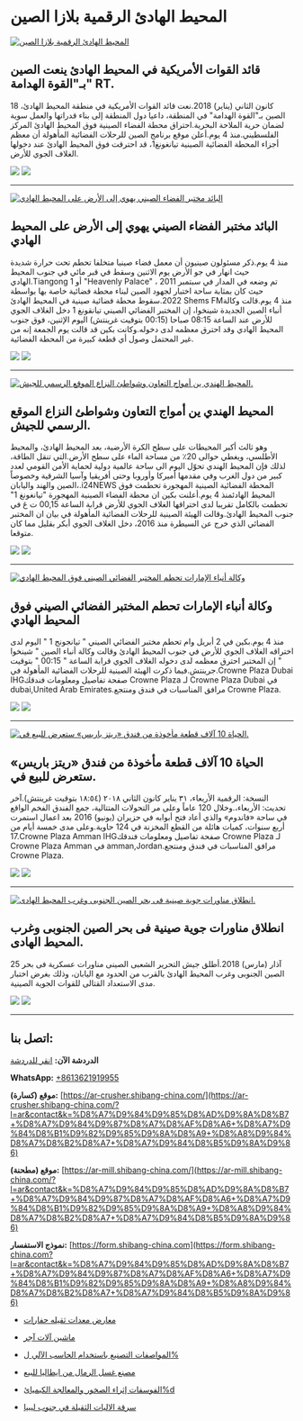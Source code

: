 # المحيط الهادئ الرقمية بلازا الصين

<a href="https://swt.shibang-china.com/?l=ar&img&k=%D8%A7%D9%84%D9%85%D8%AD%D9%8A%D8%B7+%D8%A7%D9%84%D9%87%D8%A7%D8%AF%D8%A6+%D8%A7%D9%84%D8%B1%D9%82%D9%85%D9%8A%D8%A9+%D8%A8%D9%84%D8%A7%D8%B2%D8%A7+%D8%A7%D9%84%D8%B5%D9%8A%D9%86" target="_blank">![المحيط الهادئ الرقمية بلازا الصين](http://static.shibang-china.com/all-800x300/1447.jpg)</a>

## قائد القوات الأمريكية في المحيط الهادئ ينعت الصين بـ&quot;القوة الهدامة&quot; RT.
18 كانون الثاني (يناير) 2018.نعت قائد القوات الأمريكية في منطقة المحيط الهادئ، الصين بـ&quot;القوة الهدامة&quot; في المنطقة، داعيا دول المنطقة إلى بناء قدراتها والعمل سوية لضمان حرية الملاحة البحرية.احتراق محطة الفضاء الصينية فوق المحيط الهادئ المركز الفلسطيني.منذ 4 يوم.أعلن موقع برنامج الصين للرحلات الفضائية المأهولة أن معظم أجزاء المحطة الفضائية الصينية تيانغونغ1، قد احترقت فوق المحيط الهادئ عند دخولها الغلاف الجوي للأرض.


<a href="https://whatsapp.shibangsoft.com/WhatsApp.php" target="_blank" title="WhatsApp">![](http://static.shibang-china.com/icon/whatsapp.png)</a> <a href="https://swt.shibang-china.com/?l=ar&icon&k=%D8%A7%D9%84%D9%85%D8%AD%D9%8A%D8%B7+%D8%A7%D9%84%D9%87%D8%A7%D8%AF%D8%A6+%D8%A7%D9%84%D8%B1%D9%82%D9%85%D9%8A%D8%A9+%D8%A8%D9%84%D8%A7%D8%B2%D8%A7+%D8%A7%D9%84%D8%B5%D9%8A%D9%86" target="_blank">![](http://static.shibang-china.com/icon/chat-ar.png)</a>

---

<a href="https://swt.shibang-china.com/?l=ar&img&k=%D8%A7%D9%84%D9%85%D8%AD%D9%8A%D8%B7+%D8%A7%D9%84%D9%87%D8%A7%D8%AF%D8%A6+%D8%A7%D9%84%D8%B1%D9%82%D9%85%D9%8A%D8%A9+%D8%A8%D9%84%D8%A7%D8%B2%D8%A7+%D8%A7%D9%84%D8%B5%D9%8A%D9%86" target="_blank">![البائد مختبر الفضاء الصيني يهوي إلى الأرض على المحيط الهادي](http://static.shibang-china.com/all-800x300/942.jpg)</a>

## البائد مختبر الفضاء الصيني يهوي إلى الأرض على المحيط الهادي
منذ 4 يوم.ذكر مسئولون صينيون أن معمل فضاء صينيا متخلفا تحطم تحت حرارة شديدة حيث انهار في جو الأرض يوم الاثنين وسقط في قبر مائي في جنوب المحيط الهادي.Tiangong 1 أو &quot;Heavenly Palace&quot; تم وضعه في المدار في سبتمبر 2011 ، حيث كان بمثابة ساحة اختبار لجهود الصين لبناء محطة فضائية خاصة بها بواسطة 2022.سقوط محطة فضائية صينية في المحيط الهادئ Shems FMمنذ 4 يوم.قالت وكالة أنباء الصين الجديدة شينخوا، إن المختبر الفضائي الصيني تيانقونغ 1 دخل الغلاف الجوي للأرض عند الساعة 08:15 صباحا (00:15 بتوقيت غرينتش) اليوم الإثنين، فوق جنوب المحيط الهادي وقد احترق معظمه لدى دخوله.وكانت بكين قد قالت يوم الجمعة إنه من غير المحتمل وصول أي قطعة كبيرة من المحطة الفضائية.


<a href="https://whatsapp.shibangsoft.com/WhatsApp.php" target="_blank" title="WhatsApp">![](http://static.shibang-china.com/icon/whatsapp.png)</a> <a href="https://swt.shibang-china.com/?l=ar&icon&k=%D8%A7%D9%84%D9%85%D8%AD%D9%8A%D8%B7+%D8%A7%D9%84%D9%87%D8%A7%D8%AF%D8%A6+%D8%A7%D9%84%D8%B1%D9%82%D9%85%D9%8A%D8%A9+%D8%A8%D9%84%D8%A7%D8%B2%D8%A7+%D8%A7%D9%84%D8%B5%D9%8A%D9%86" target="_blank">![](http://static.shibang-china.com/icon/chat-ar.png)</a>

---

<a href="https://swt.shibang-china.com/?l=ar&img&k=%D8%A7%D9%84%D9%85%D8%AD%D9%8A%D8%B7+%D8%A7%D9%84%D9%87%D8%A7%D8%AF%D8%A6+%D8%A7%D9%84%D8%B1%D9%82%D9%85%D9%8A%D8%A9+%D8%A8%D9%84%D8%A7%D8%B2%D8%A7+%D8%A7%D9%84%D8%B5%D9%8A%D9%86" target="_blank">![المحيط الهندي ين أمواج التعاون وشواطئ النزاع الموقع الرسمي للجيش.](http://static.shibang-china.com/all-800x300/1530.jpg)</a>

## المحيط الهندي ين أمواج التعاون وشواطئ النزاع الموقع الرسمي للجيش.
وهو ثالث أكبر المحيطات على سطح الكرة الأرضية، بعد المحيط الهادئ، والمحيط الأطلسي، ويغطي حوالى 20٪ من مساحة الماء على سطح الأرض.التي تنقل الطاقة، لذلك فإن المحيط الهندي تحوّل اليوم الى ساحة عالمية دولية لحماية الأمن القومي لعدد كبير من دول الغرب وفي مقدمها أميركا وأوروبا وحتى أفريقيا وآسيا الشرقية وخصوصاً الصين والهند واليابان،.i24NEWS المحطة الفضائية الصينية المهجورة تحطمت فوق المحيط الهادئمنذ 4 يوم.أعلنت بكين ان محطة الفضاء الصينية المهجورة &quot;تيانغونغ 1&quot; تحطمت بالكامل تقريبا لدى اختراقها الغلاف الجوي للأرض قرابة الساعة 00,15 ت غ في جنوب المحيط الهادئ.وقالت الهيئة الصينية للرحلات الفضائية المأهولة في بيان ان المختبر الفضائي الذي خرج عن السيطرة منذ 2016، دخل الغلاف الجوي أبكر بقليل مما كان متوقعا.


<a href="https://whatsapp.shibangsoft.com/WhatsApp.php" target="_blank" title="WhatsApp">![](http://static.shibang-china.com/icon/whatsapp.png)</a> <a href="https://swt.shibang-china.com/?l=ar&icon&k=%D8%A7%D9%84%D9%85%D8%AD%D9%8A%D8%B7+%D8%A7%D9%84%D9%87%D8%A7%D8%AF%D8%A6+%D8%A7%D9%84%D8%B1%D9%82%D9%85%D9%8A%D8%A9+%D8%A8%D9%84%D8%A7%D8%B2%D8%A7+%D8%A7%D9%84%D8%B5%D9%8A%D9%86" target="_blank">![](http://static.shibang-china.com/icon/chat-ar.png)</a>

---

<a href="https://swt.shibang-china.com/?l=ar&img&k=%D8%A7%D9%84%D9%85%D8%AD%D9%8A%D8%B7+%D8%A7%D9%84%D9%87%D8%A7%D8%AF%D8%A6+%D8%A7%D9%84%D8%B1%D9%82%D9%85%D9%8A%D8%A9+%D8%A8%D9%84%D8%A7%D8%B2%D8%A7+%D8%A7%D9%84%D8%B5%D9%8A%D9%86" target="_blank">![وكالة أنباء الإمارات تحطم المختبر الفضائي الصيني فوق المحيط الهادي](http://static.shibang-china.com/all-800x300/162.jpg)</a>

## وكالة أنباء الإمارات تحطم المختبر الفضائي الصيني فوق المحيط الهادي
منذ 4 يوم.بكين في 2 أبريل وام تحطم مختبر الفضائي الصيني &quot; تيانجونج 1 &quot; اليوم لدى اختراقه الغلاف الجوي للأرض في جنوب المحيط الهادئ وقالت وكالة أنباء الصين &quot; شينخوا &quot; إن المختبر احترق معظمه لدى دخوله الغلاف الجوي قرابة الساعة &quot; 00:15 &quot; بتوقيت جرينتش.فيما ذكرت الهيئة الصينية للرحلات الفضائية المأهولة في.Crowne Plaza Dubai IHGصفحة تفاصيل ومعلومات فندقك Crowne Plaza لـ Crowne Plaza Dubai في dubai,United Arab Emirates.مرافق المناسبات في فندق ومنتجع Crowne Plaza.


<a href="https://whatsapp.shibangsoft.com/WhatsApp.php" target="_blank" title="WhatsApp">![](http://static.shibang-china.com/icon/whatsapp.png)</a> <a href="https://swt.shibang-china.com/?l=ar&icon&k=%D8%A7%D9%84%D9%85%D8%AD%D9%8A%D8%B7+%D8%A7%D9%84%D9%87%D8%A7%D8%AF%D8%A6+%D8%A7%D9%84%D8%B1%D9%82%D9%85%D9%8A%D8%A9+%D8%A8%D9%84%D8%A7%D8%B2%D8%A7+%D8%A7%D9%84%D8%B5%D9%8A%D9%86" target="_blank">![](http://static.shibang-china.com/icon/chat-ar.png)</a>

---

<a href="https://swt.shibang-china.com/?l=ar&img&k=%D8%A7%D9%84%D9%85%D8%AD%D9%8A%D8%B7+%D8%A7%D9%84%D9%87%D8%A7%D8%AF%D8%A6+%D8%A7%D9%84%D8%B1%D9%82%D9%85%D9%8A%D8%A9+%D8%A8%D9%84%D8%A7%D8%B2%D8%A7+%D8%A7%D9%84%D8%B5%D9%8A%D9%86" target="_blank">![الحياة 10 آلاف قطعة مأخوذة من فندق «ريتز باريس» ستعرض للبيع في.](http://static.shibang-china.com/all-800x300/481.jpg)</a>

## الحياة 10 آلاف قطعة مأخوذة من فندق «ريتز باريس» ستعرض للبيع في.
النسخة: الرقمية الأربعاء، ٣١ يناير كانون الثاني ٢٠١٨ (١٨:٥٤ بتوقيت غرينتش).آخر تحديث: الأربعاء،.وخلال 120 عاماً وعلى مر التحولات المتتالية، جمع الفندق الفخم الواقع في ساحة «فاندوم» والذي أعاد فتح أبوابه في حزيران (يونيو) 2016 بعد اعمال استمرت أربع سنوات، كميات هائلة من القطع المخزنة في 124 حاوية.وعلى مدى خمسة أيام من 17.Crowne Plaza Amman IHGصفحة تفاصيل ومعلومات فندقك Crowne Plaza لـ Crowne Plaza Amman في amman,Jordan.مرافق المناسبات في فندق ومنتجع Crowne Plaza.


<a href="https://whatsapp.shibangsoft.com/WhatsApp.php" target="_blank" title="WhatsApp">![](http://static.shibang-china.com/icon/whatsapp.png)</a> <a href="https://swt.shibang-china.com/?l=ar&icon&k=%D8%A7%D9%84%D9%85%D8%AD%D9%8A%D8%B7+%D8%A7%D9%84%D9%87%D8%A7%D8%AF%D8%A6+%D8%A7%D9%84%D8%B1%D9%82%D9%85%D9%8A%D8%A9+%D8%A8%D9%84%D8%A7%D8%B2%D8%A7+%D8%A7%D9%84%D8%B5%D9%8A%D9%86" target="_blank">![](http://static.shibang-china.com/icon/chat-ar.png)</a>

---

<a href="https://swt.shibang-china.com/?l=ar&img&k=%D8%A7%D9%84%D9%85%D8%AD%D9%8A%D8%B7+%D8%A7%D9%84%D9%87%D8%A7%D8%AF%D8%A6+%D8%A7%D9%84%D8%B1%D9%82%D9%85%D9%8A%D8%A9+%D8%A8%D9%84%D8%A7%D8%B2%D8%A7+%D8%A7%D9%84%D8%B5%D9%8A%D9%86" target="_blank">![انطلاق مناورات جوية صينية فى بحر الصين الجنوبى وغرب المحيط الهادى.](http://static.shibang-china.com/all-800x300/310.jpg)</a>

## انطلاق مناورات جوية صينية فى بحر الصين الجنوبى وغرب المحيط الهادى.
25 آذار (مارس) 2018.أطلق جيش التحرير الشعبى الصينى مناورات عسكرية فى بحر الصين الجنوبى وغرب المحيط الهادئ بالقرب من الحدود مع اليابان، وذلك بغرض اختبار مدى الاستعداد القتالى للقوات الجوية الصينية.

<a href="https://whatsapp.shibangsoft.com/WhatsApp.php" target="_blank" title="WhatsApp">![](http://static.shibang-china.com/icon/whatsapp.png)</a> <a href="https://swt.shibang-china.com/?l=ar&icon&k=%D8%A7%D9%84%D9%85%D8%AD%D9%8A%D8%B7+%D8%A7%D9%84%D9%87%D8%A7%D8%AF%D8%A6+%D8%A7%D9%84%D8%B1%D9%82%D9%85%D9%8A%D8%A9+%D8%A8%D9%84%D8%A7%D8%B2%D8%A7+%D8%A7%D9%84%D8%B5%D9%8A%D9%86" target="_blank">![](http://static.shibang-china.com/icon/chat-ar.png)</a>

---
## اتصل بنا:

**الدردشة الآن:** [انقر للدردشة](https://swt.shibang-china.com?l=ar&contact&k=%D8%A7%D9%84%D9%85%D8%AD%D9%8A%D8%B7+%D8%A7%D9%84%D9%87%D8%A7%D8%AF%D8%A6+%D8%A7%D9%84%D8%B1%D9%82%D9%85%D9%8A%D8%A9+%D8%A8%D9%84%D8%A7%D8%B2%D8%A7+%D8%A7%D9%84%D8%B5%D9%8A%D9%86)

**WhatsApp:**  [+8613621919955](https://whatsapp.shibangsoft.com/WhatsApp.php)

**موقع (كسارة):** [https://ar-crusher.shibang-china.com/](https://ar-crusher.shibang-china.com/?l=ar&contact&k=%D8%A7%D9%84%D9%85%D8%AD%D9%8A%D8%B7+%D8%A7%D9%84%D9%87%D8%A7%D8%AF%D8%A6+%D8%A7%D9%84%D8%B1%D9%82%D9%85%D9%8A%D8%A9+%D8%A8%D9%84%D8%A7%D8%B2%D8%A7+%D8%A7%D9%84%D8%B5%D9%8A%D9%86)

**موقع (مطحنة):** [https://ar-mill.shibang-china.com/](https://ar-mill.shibang-china.com/?l=ar&contact&k=%D8%A7%D9%84%D9%85%D8%AD%D9%8A%D8%B7+%D8%A7%D9%84%D9%87%D8%A7%D8%AF%D8%A6+%D8%A7%D9%84%D8%B1%D9%82%D9%85%D9%8A%D8%A9+%D8%A8%D9%84%D8%A7%D8%B2%D8%A7+%D8%A7%D9%84%D8%B5%D9%8A%D9%86)

**نموذج الاستفسار:** [https://form.shibang-china.com](https://form.shibang-china.com?l=ar&contact&k=%D8%A7%D9%84%D9%85%D8%AD%D9%8A%D8%B7+%D8%A7%D9%84%D9%87%D8%A7%D8%AF%D8%A6+%D8%A7%D9%84%D8%B1%D9%82%D9%85%D9%8A%D8%A9+%D8%A8%D9%84%D8%A7%D8%B2%D8%A7+%D8%A7%D9%84%D8%B5%D9%8A%D9%86)

* [معارض معدات ثقيله حفارات](../21/%D9%85%D8%B9%D8%A7%D8%B1%D8%B6%20%D9%85%D8%B9%D8%AF%D8%A7%D8%AA%20%D8%AB%D9%82%D9%8A%D9%84%D9%87%20%D8%AD%D9%81%D8%A7%D8%B1%D8%A7%D8%AA.md)

* [ماشین آلات آجر](../21/%D9%85%D8%A7%D8%B4%DB%8C%D9%86%20%D8%A2%D9%84%D8%A7%D8%AA%20%D8%A2%D8%AC%D8%B1.md)

* [المواصفات التصنيع باستخدام الحاسب الآلي ل%](../25/%D8%A7%D9%84%D9%85%D9%88%D8%A7%D8%B5%D9%81%D8%A7%D8%AA%20%D8%A7%D9%84%D8%AA%D8%B5%D9%86%D9%8A%D8%B9%20%D8%A8%D8%A7%D8%B3%D8%AA%D8%AE%D8%AF%D8%A7%D9%85%20%D8%A7%D9%84%D8%AD%D8%A7%D8%B3%D8%A8%20%D8%A7%D9%84%D8%A2%D9%84%D9%8A%20%D9%84%25.md)

* [مصنع غسل الرمال من ايطاليا للبيع](../22/%D9%85%D8%B5%D9%86%D8%B9%20%D8%BA%D8%B3%D9%84%20%D8%A7%D9%84%D8%B1%D9%85%D8%A7%D9%84%20%D9%85%D9%86%20%D8%A7%D9%8A%D8%B7%D8%A7%D9%84%D9%8A%D8%A7%20%D9%84%D9%84%D8%A8%D9%8A%D8%B9.md)

* [الفوسفات إثراء الصخور والمعالجة الكيميائ%d](../23/%D8%A7%D9%84%D9%81%D9%88%D8%B3%D9%81%D8%A7%D8%AA%20%D8%A5%D8%AB%D8%B1%D8%A7%D8%A1%20%D8%A7%D9%84%D8%B5%D8%AE%D9%88%D8%B1%20%D9%88%D8%A7%D9%84%D9%85%D8%B9%D8%A7%D9%84%D8%AC%D8%A9%20%D8%A7%D9%84%D9%83%D9%8A%D9%85%D9%8A%D8%A7%D8%A6%25d.md)

* [سرقة الاليات الثقيلة في جنوب ليبيا](../22/%D8%B3%D8%B1%D9%82%D8%A9%20%D8%A7%D9%84%D8%A7%D9%84%D9%8A%D8%A7%D8%AA%20%D8%A7%D9%84%D8%AB%D9%82%D9%8A%D9%84%D8%A9%20%D9%81%D9%8A%20%D8%AC%D9%86%D9%88%D8%A8%20%D9%84%D9%8A%D8%A8%D9%8A%D8%A7.md)